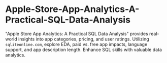 # Apple-Store-App-Analytics-A-Practical-SQL-Data-Analysis
"Apple Store App Analytics: A Practical SQL Data Analysis" provides real-world insights into app categories, pricing, and user ratings. Utilizing `sqliteonline.com`, explore EDA, paid vs. free app impacts, language support, and app description length. Enhance SQL skills with valuable data analytics.
